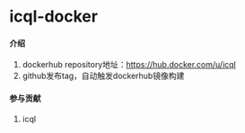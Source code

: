# icql-docker

#### 介绍
1. dockerhub repository地址：https://hub.docker.com/u/icql
2. github发布tag，自动触发dockerhub镜像构建

#### 参与贡献
1. icql